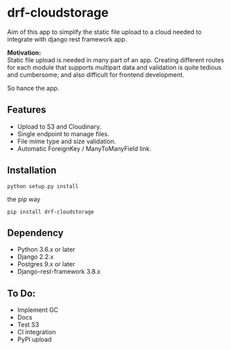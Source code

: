 drf-cloudstorage
================
Aim of this app to simplify the static file upload to a cloud needed to integrate with 
django rest framework app.

**Motivation:**  
Static file upload is needed in many part of an app. 
Creating different routes for each module that supports multipart data and validation is quite
tedious and cumbersome; and also difficult for frontend development.

So hance the app.

## Features

* Upload to S3 and Cloudinary.
* Single endpoint to manage files.
* File mime type and size validation.
* Automatic ForeignKey / ManyToManyField link. 

## Installation

    python setup.py install
    
the pip way

    pip install drf-cloudstorage
    
    
## Dependency

- Python 3.6.x or later
- Django 2.2.x
- Postgres 9.x or later
- Django-rest-framework 3.8.x

## To Do:

* Implement GC
* Docs
* Test S3
* CI integration
* PyPI upload
